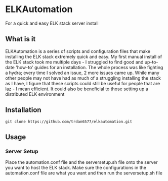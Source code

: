 # ELKAutomation
For a quick and easy ELK stack server install

## What is it
ELKAutomation is a series of scripts and configuration files that make installing
the ELK stack extremely quick and easy. My first manual install of the ELK stack
took me multiple days - I struggled to find good and up-to-date 'how-to' guides for
an installation. The whole process was like fighting a hydra; every time I solved an
issue, 2 more issues came up. While many other people may not have had as much of
a struggling installing the stack as I have, I figure that these scripts could still
be useful for people that are laz - I mean efficient. It could also be beneficial
to those setting up a distributed ELK environment

## Installation
`git clone https://github.com/trdan6577/elkautomation.git`

## Usage
### Server Setup
Place the automation.conf file and the serversetup.sh file onto the server you want
to host the ELK stack. Make sure the configurations in the automation.conf file are
what you want and then run the serversetup.sh file
